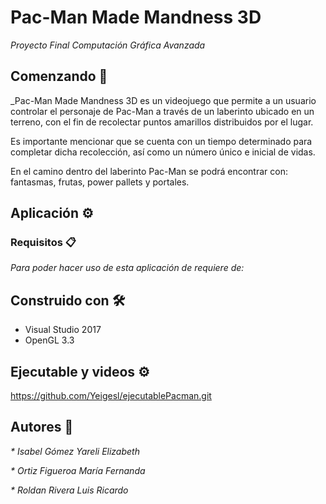 # Pac-Man Made Mandness 3D 

_Proyecto Final
Computación Gráfica Avanzada_

## Comenzando 🚀

_Pac-Man Made Mandness 3D es un videojuego que permite a un usuario controlar el personaje de Pac-Man a través de un laberinto ubicado en un terreno, con el fin de recolectar puntos amarillos distribuidos por el lugar.

Es importante mencionar que se cuenta con un tiempo determinado para completar dicha recolección, así como un número único e inicial de vidas.

En el camino dentro del laberinto Pac-Man se podrá encontrar con: fantasmas, frutas, power pallets y portales.


## Aplicación ⚙️


### Requisitos 📋

_Para poder hacer uso de esta aplicación de requiere de:_


## Construido con 🛠️

* Visual Studio 2017
* OpenGL 3.3

## Ejecutable y videos ⚙️

https://github.com/Yeigesl/ejecutablePacman.git

## Autores 🔩

_* Isabel Gómez Yareli Elizabeth_

_* Ortiz Figueroa María Fernanda_

_* Roldan Rivera Luis Ricardo_
